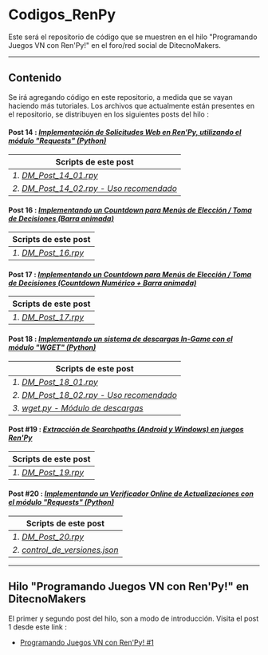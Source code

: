 # Codigos_RenPy
Este será el repositorio de código que se muestren en el hilo "Programando Juegos VN con Ren'Py!" en el foro/red social de DitecnoMakers.

---

## Contenido
Se irá agregando código en este repositorio, a medida que se vayan haciendo más tutoriales.
Los archivos que actualmente están presentes en el repositorio, se distribuyen en los siguientes posts del hilo :

#### Post 14 : _[Implementación de Solicitudes Web en Ren'Py, utilizando el módulo "Requests" (Python)](https://ditecnomakers.com/programando-juegos-vn-con-renpy-14-2/)_
| Scripts de este post |
| --- |
| _1. [DM_Post_14_01.rpy](https://github.com/CharlieFuu69/Codigos_RenPy/blob/cee1e07f4dba8b87b6d38f3a8f6fe09c308b8b5d/DM_Post_14/DM_Post_14_01.rpy)_ |
| _2. [DM_Post_14_02.rpy - Uso recomendado](https://github.com/CharlieFuu69/Codigos_RenPy/blob/cee1e07f4dba8b87b6d38f3a8f6fe09c308b8b5d/DM_Post_14/DM_Post_14_02.rpy)_ |

#### Post 16 : _[Implementando un Countdown para Menús de Elección / Toma de Decisiones (Barra animada)](https://ditecnomakers.com/programando-juegos-vn-con-renpy-16/)_
| Scripts de este post |
| --- |
| _1. [DM_Post_16.rpy](https://github.com/CharlieFuu69/Codigos_RenPy/blob/cee1e07f4dba8b87b6d38f3a8f6fe09c308b8b5d/DM_Post_16/DM_Post_16.rpy)_ |

#### Post 17 : _[Implementando un Countdown para Menús de Elección / Toma de Decisiones (Countdown Numérico + Barra animada)](https://ditecnomakers.com/programando-juegos-vn-con-renpy-17-2/)_
| Scripts de este post |
| --- |
| _1. [DM_Post_17.rpy](https://github.com/CharlieFuu69/Codigos_RenPy/blob/cee1e07f4dba8b87b6d38f3a8f6fe09c308b8b5d/DM_Post_17/DM_Post_17.rpy)_ |

#### Post 18 : _[Implementando un sistema de descargas In-Game con el módulo "WGET" (Python)](https://ditecnomakers.com/programando-juegos-vn-con-renpy-18/)_
| Scripts de este post |
| --- |
| _1. [DM_Post_18_01.rpy](https://github.com/CharlieFuu69/Codigos_RenPy/blob/cee1e07f4dba8b87b6d38f3a8f6fe09c308b8b5d/DM_Post_18/DM_Post_18_01.rpy)_ |
| _2. [DM_Post_18_02.rpy - Uso recomendado](https://github.com/CharlieFuu69/Codigos_RenPy/blob/cee1e07f4dba8b87b6d38f3a8f6fe09c308b8b5d/DM_Post_18/DM_Post_18_02.rpy)_ |
| _3. [wget.py - Módulo de descargas](https://github.com/CharlieFuu69/Codigos_RenPy/blob/4a6259bb56f0b13542f5fd93c191c9e6a07751c0/DM_Post_18/wget.py)_ |

#### Post #19 : _[Extracción de Searchpaths (Android y Windows) en juegos Ren'Py](https://ditecnomakers.com/programando-juegos-vn-con-renpy-19/)_
| Scripts de este post |
| --- |
| _1. [DM_Post_19.rpy](https://github.com/CharlieFuu69/Codigos_RenPy/blob/cee1e07f4dba8b87b6d38f3a8f6fe09c308b8b5d/DM_Post_19/DM_Post_19.rpy)_ |


#### Post #20 : _[Implementando un Verificador Online de Actualizaciones con el módulo "Requests" (Python)](https://ditecnomakers.com/programando-juegos-vn-con-renpy-20/)_
| Scripts de este post |
| --- |
| _1. [DM_Post_20.rpy](https://github.com/CharlieFuu69/Codigos_RenPy/blob/cee1e07f4dba8b87b6d38f3a8f6fe09c308b8b5d/DM_Post_20/DM_Post_20.rpy)_ |
| _2. [control_de_versiones.json](https://github.com/CharlieFuu69/Codigos_RenPy/blob/cee1e07f4dba8b87b6d38f3a8f6fe09c308b8b5d/DM_Post_20/control_de_versiones.json)_ |

---

## Hilo "Programando Juegos VN con Ren'Py!" en DitecnoMakers
El primer y segundo post del hilo, son a modo de introducción. Visita el post 1 desde este link :

* [Programando Juegos VN con Ren'Py! #1](https://ditecnomakers.com/programa-juegos-vn-con-renpy-1-que-es-renpy-a-que-tipo-de-juegos-esta-orientado-este-motor/)
